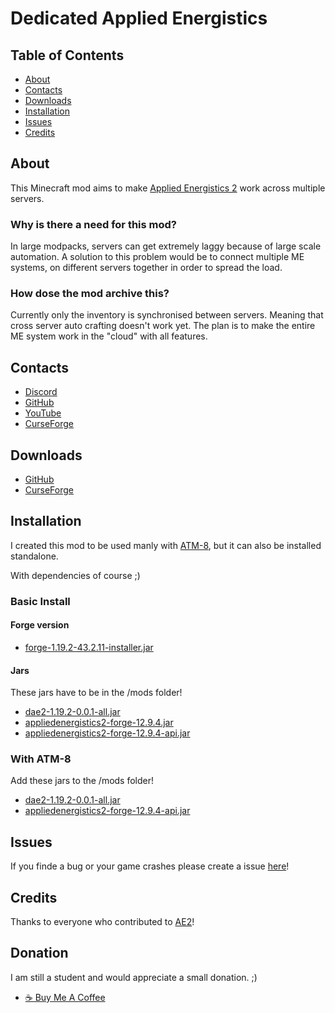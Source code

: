 # Dedicated Applied Energistics

## Table of Contents


* [About](#about)
* [Contacts](#contacts)
* [Downloads](#downloads)
* [Installation](#installation)
* [Issues](#issues)
* [Credits](#credits)


## About

This Minecraft mod aims to make [Applied Energistics 2](https://github.com/AppliedEnergistics/Applied-Energistics-2) work across multiple servers.

### Why is there a need for this mod?
 In large modpacks, servers can get extremely laggy because of large scale automation. A solution to this problem would be to connect multiple ME systems, on different servers together in order to spread the load.

### How dose the mod archive this?
Currently only the inventory is synchronised between servers. Meaning that cross server auto crafting doesn't work yet. The plan is to make the entire ME system work in the "cloud" with all features.


## Contacts

* [Discord](https://discordapp.com/users/283218848130531329)
* [GitHub](https://github.com/DaNussi)
* [YouTube](https://www.youtube.com/channel/UClqALJaQu-uTKzWrPuYUbkA)
* [CurseForge](https://legacy.curseforge.com/minecraft/mc-mods/dedicatedappliedenergistics)


## Downloads

* [GitHub](https://github.com/DaNussi/DedicatedAppliedEnergistics/releases)
* [CurseForge](https://legacy.curseforge.com/minecraft/mc-mods/dedicatedappliedenergistics)

## Installation
I created this mod to be used manly with [ATM-8](https://www.curseforge.com/minecraft/modpacks/all-the-mods-8), but it can also be installed standalone.

With dependencies of course ;)

### Basic Install

#### Forge version
* [forge-1.19.2-43.2.11-installer.jar](https://maven.minecraftforge.net/net/minecraftforge/forge/1.19.2-43.2.11/forge-1.19.2-43.2.11-installer.jar)

#### Jars
These jars have to be in the /mods folder!
* [dae2-1.19.2-0.0.1-all.jar](https://github.com/DaNussi/DedicatedAppliedEnergistics/releases/download/Forge-1.19.2/dae2-1.19.2-0.0.1-all.jar)
* [appliedenergistics2-forge-12.9.4.jar](https://github.com/AppliedEnergistics/Applied-Energistics-2/releases/download/forge%2Fv12.9.4/appliedenergistics2-forge-12.9.4.jar)
* [appliedenergistics2-forge-12.9.4-api.jar](https://github.com/AppliedEnergistics/Applied-Energistics-2/releases/download/forge%2Fv12.9.4/appliedenergistics2-forge-12.9.4-api.jar)

### With ATM-8

Add these jars to the /mods folder!
* [dae2-1.19.2-0.0.1-all.jar](https://github.com/DaNussi/DedicatedAppliedEnergistics/releases/download/Forge-1.19.2/dae2-1.19.2-0.0.1-all.jar)
* [appliedenergistics2-forge-12.9.4-api.jar](https://github.com/AppliedEnergistics/Applied-Energistics-2/releases/download/forge%2Fv12.9.4/appliedenergistics2-forge-12.9.4-api.jar)

## Issues

If you finde a bug or your game crashes please create a issue [here](https://github.com/DaNussi/DedicatedAppliedEnergistics/issues)!

## Credits

Thanks to everyone who contributed to [AE2](https://github.com/AppliedEnergistics/Applied-Energistics-2)!

## Donation
I am still a student and would appreciate a small donation. ;)
* [☕ Buy Me A Coffee](https://bmc.link/danussi)